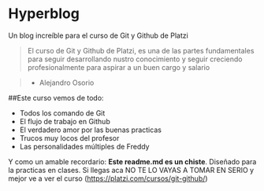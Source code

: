 # Hyperblog 
Un blog increíble para el curso de Git y Github de Platzi
> El curso de Git y Github de Platzi, es una de las partes fundamentales para seguir desarrollando nustro conocimiento y seguir creciendo profesionalmente para aspirar a un buen cargo y salario 

> - Alejandro Osorio

##Este curso vemos de todo:
* Todos los comando de Git
* El flujo de trabajo en Github
* El verdadero amor por las buenas practicas
* Trucos muy locos del profesor
* Las personalidades múltiples de Freddy

Y como un amable recordario: **Este readme.md es un chiste**. Diseñado para la practicas en clases. Si llegas aca NO TE LO VAYAS A TOMAR EN SERIO y mejor ve a ver el curso (https://platzi.com/cursos/git-github/)
